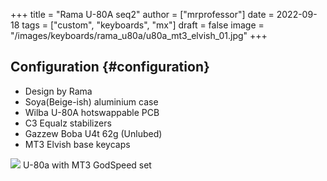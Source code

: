+++
title = "Rama U-80A seq2"
author = ["mrprofessor"]
date = 2022-09-18
tags = ["custom", "keyboards", "mx"]
draft = false
image = "/images/keyboards/rama_u80a/u80a_mt3_elvish_01.jpg"
+++

## Configuration {#configuration}

-   Design by Rama
-   Soya(Beige-ish) aluminium case
-   Wilba U-80A hotswappable PCB
-   C3 Equalz stabilizers
-   Gazzew Boba U4t 62g (Unlubed)
-   MT3 Elvish base keycaps

<div class="post-image">
  <img src="/images/keyboards/rama_u80a/u80a_mt3_godspeed_01.jpg" loading="lazy"/>
  <span class="img-description"> U-80a with MT3 GodSpeed set</span>
</div>